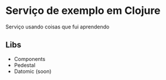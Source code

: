 # Serviço de exemplo em Clojure

Serviço usando coisas que fui aprendendo

## Libs

- Components
- Pedestal
- Datomic (soon)
